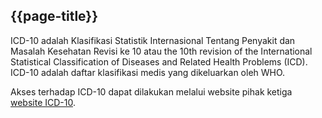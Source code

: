 ## {{page-title}}

ICD-10 adalah Klasifikasi Statistik Internasional Tentang Penyakit dan Masalah Kesehatan Revisi ke 10 atau the 10th revision of the International Statistical Classification of Diseases and Related Health Problems (ICD). ICD-10 adalah daftar klasifikasi medis yang dikeluarkan oleh WHO.

Akses terhadap ICD-10 dapat dilakukan melalui website pihak ketiga [website ICD-10](https://www.icd10data.com/ICD10CM/Codes).